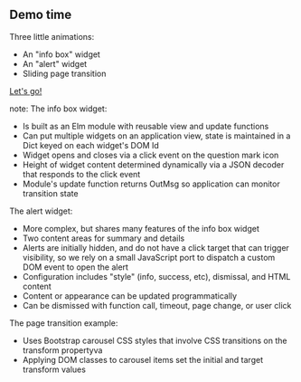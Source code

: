 ##  Demo time

Three little animations:

<ul>
<li class="fragment">An "info box" widget
<li class="fragment">An "alert" widget
<li class="fragment">Sliding page transition
</ul>

<a class="fragment" href="../../demo/">Let's go!</a>

note:
The info box widget:
* Is built as an Elm module with reusable view and update functions
* Can put multiple widgets on an application view, state is maintained in a Dict keyed on each
widget's DOM Id
* Widget opens and closes via a click event on the question mark icon
* Height of widget content determined dynamically via a JSON decoder that responds to the
click event
* Module's update function returns OutMsg so application can monitor transition state

The alert widget:
* More complex, but shares many features of the info box widget
* Two content areas for summary and details
* Alerts are initially hidden, and do not have a click target that can trigger visibility, so
we rely on a small JavaScript port to dispatch a custom DOM event to open the alert
* Configuration includes "style" (info, success, etc), dismissal, and HTML content
* Content or appearance can be updated programmatically
* Can be dismissed with function call, timeout, page change, or user click

The page transition example:
* Uses Bootstrap carousel CSS styles that involve CSS transitions on the transform propertyva
* Applying DOM classes to carousel items set the initial and target transform values

